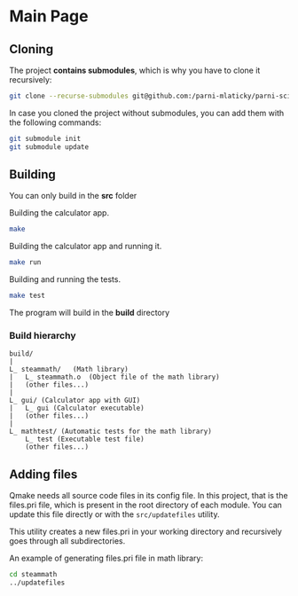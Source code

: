 # Main Page

## Cloning
The project **contains submodules**, which is why you have to clone it recursively:
``` sh
git clone --recurse-submodules git@github.com:/parni-mlaticky/parni-scitacka
```

In case you cloned the project without submodules, you can add them with the following commands:
``` sh
git submodule init
git submodule update
```

## Building
You can only build in the **src** folder

Building the calculator app.
``` sh
make 
```

Building the calculator app and running it.
``` sh
make run
```

Building and running the tests.
``` sh
make test
```

The program will build in the **build** directory

### Build hierarchy
```
build/
|
L_ steammath/   (Math library)
|   L_ steammath.o  (Object file of the math library)
|   (other files...)
|
L_ gui/ (Calculator app with GUI)
|   L_ gui (Calculator executable)
|   (other files...)
|
L_ mathtest/ (Automatic tests for the math library)
    L_ test (Executable test file)
    (other files...)
```

## Adding files

Qmake needs all source code files in its config file. In this project, that is the files.pri file, which is present in the root directory of each module. You can update this file directly or with the `src/updatefiles` utility.

This utility creates a new files.pri in your working directory and recursively goes through all subdirectories.

An example of generating files.pri file in math library:

``` sh
cd steammath
../updatefiles
```


